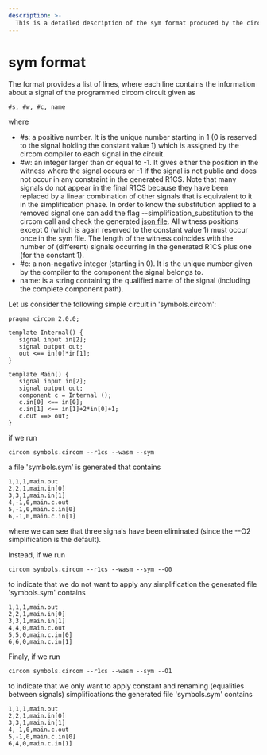 ```yaml
---
description: >-
  This is a detailed description of the sym format produced by the circom compiler when the flag --sym is activated.
---
```

# sym format

The format provides a list of lines, where each line contains the information about a signal of the programmed circom circuit given as

```
#s, #w, #c, name
```
where
* #s: a positive number. It is the unique number starting in 1 (0 is reserved to the signal holding the constant value 1) which is assigned by the circom compiler to each signal in the circuit.
* #w: an integer larger than or equal to -1. It gives either the position in the witness where the signal occurs or -1 if the signal is not public and does not occur in any constraint in the generated R1CS. Note that many signals do not appear in the final R1CS because they have been replaced by a linear combination of other signals that is equivalent to it in the simplification phase. In order to know the substitution applied to a removed signal one can add the flag --simplification_substitution to the circom call and check the generated [json file](../simplification-json.md). All witness positions except 0 (which is again reserved to the constant value 1) must occur once in the sym file. The length of the witness coincides with the number of (different) signals occurring in the generated R1CS plus one (for the constant 1).
* #c: a non-negative integer (starting in 0). It is the unique number given by the compiler to the component the signal belongs to. 
* name: is a string containing the qualified name of the signal (including the complete component path).

Let us consider the following simple circuit in 'symbols.circom':

```text
pragma circom 2.0.0;

template Internal() {
   signal input in[2];
   signal output out;
   out <== in[0]*in[1];
}

template Main() {
   signal input in[2];
   signal output out;
   component c = Internal ();
   c.in[0] <== in[0];
   c.in[1] <== in[1]+2*in[0]+1;
   c.out ==> out;
}
```
if we run

```text
circom symbols.circom --r1cs --wasm --sym 
```
a file 'symbols.sym' is generated that contains

```text
1,1,1,main.out
2,2,1,main.in[0]
3,3,1,main.in[1]
4,-1,0,main.c.out
5,-1,0,main.c.in[0]
6,-1,0,main.c.in[1]
```

where we can see that three signals have been eliminated (since the --O2 simplification is the default).

Instead, if we run

```text
circom symbols.circom --r1cs --wasm --sym --O0
```

to indicate that we do not want to apply any simplification the generated file 'symbols.sym' contains

```text
1,1,1,main.out
2,2,1,main.in[0]
3,3,1,main.in[1]
4,4,0,main.c.out
5,5,0,main.c.in[0]
6,6,0,main.c.in[1]
```
Finaly, if we run 

```text
circom symbols.circom --r1cs --wasm --sym --O1
```

to indicate that we only want to apply constant and renaming (equalities between signals) simplifications the generated file 'symbols.sym' contains

```text
1,1,1,main.out
2,2,1,main.in[0]
3,3,1,main.in[1]
4,-1,0,main.c.out
5,-1,0,main.c.in[0]
6,4,0,main.c.in[1]
```
